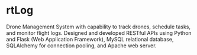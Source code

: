 # rtLog
Drone Management System with capability to track drones, schedule tasks, and monitor flight logs. Designed and developed RESTful APIs using Python and Flask (Web Application Framework), MySQL relational database, SQLAlchemy for connection pooling, and Apache web server. 
